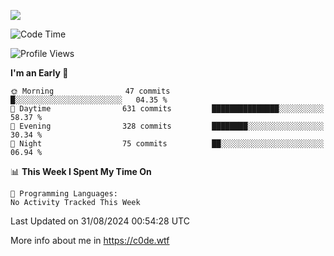 <a href="https://wakatime.com"><img src="https://wakatime.com/share/@c0dezin/b7f18a7c-ab3a-40b8-8bc7-b1b7bf71f1d6.svg" /></a>

<!--START_SECTION:waka-->
![Code Time](http://img.shields.io/badge/Code%20Time-77%20hrs%2054%20mins-blue)

![Profile Views](http://img.shields.io/badge/Profile%20Views-0-blue)

**I'm an Early 🐤** 

```text
🌞 Morning                47 commits          █░░░░░░░░░░░░░░░░░░░░░░░░   04.35 % 
🌆 Daytime                631 commits         ███████████████░░░░░░░░░░   58.37 % 
🌃 Evening                328 commits         ████████░░░░░░░░░░░░░░░░░   30.34 % 
🌙 Night                  75 commits          ██░░░░░░░░░░░░░░░░░░░░░░░   06.94 % 
```


📊 **This Week I Spent My Time On** 

```text
💬 Programming Languages: 
No Activity Tracked This Week
```


 Last Updated on 31/08/2024 00:54:28 UTC
<!--END_SECTION:waka-->

More info about me in https://c0de.wtf
